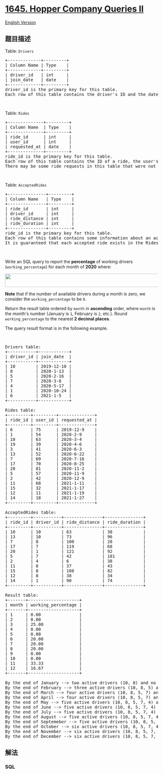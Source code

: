 # [1645. Hopper Company Queries II](https://leetcode-cn.com/problems/hopper-company-queries-ii)

[English Version](https://github.com/yanglr/leetcode-ac/blob/master/assets/1600-1699/1645.Hopper%20Company%20Queries%20II/README_EN.md)

## 题目描述

<!-- 这里写题目描述 -->

<p>Table: <code>Drivers</code></p>

<pre>
+-------------+---------+
| Column Name | Type    |
+-------------+---------+
| driver_id   | int     |
| join_date   | date    |
+-------------+---------+
driver_id is the primary key for this table.
Each row of this table contains the driver&#39;s ID and the date they joined the Hopper company.
</pre>

<p>&nbsp;</p>

<p>Table: <code>Rides</code></p>

<pre>
+--------------+---------+
| Column Name  | Type    |
+--------------+---------+
| ride_id      | int     |
| user_id      | int     |
| requested_at | date    |
+--------------+---------+
ride_id is the primary key for this table.
Each row of this table contains the ID of a ride, the user&#39;s ID that requested it, and the day they requested it.
There may be some ride requests in this table that were not accepted.
</pre>

<p>&nbsp;</p>

<p>Table: <code>AcceptedRides</code></p>

<pre>
+---------------+---------+
| Column Name   | Type    |
+---------------+---------+
| ride_id       | int     |
| driver_id     | int     |
| ride_distance | int     |
| ride_duration | int     |
+---------------+---------+
ride_id is the primary key for this table.
Each row of this table contains some information about an accepted ride.
It is guaranteed that each accepted ride exists in the Rides table.
</pre>

<p>&nbsp;</p>

<p>Write an SQL query to report the <strong>percentage</strong> of working drivers (<code>working_percentage</code>) for each month of <strong>2020</strong> where:</p>
<img alt="" src="https://cdn.jsdelivr.net/gh/yanglr/leetcode-ac@master/assets/1600-1699/1645.Hopper%20Company%20Queries%20II/images/codecogseqn.png" style="width: 970px; height: 44px;" />
<p><strong>Note</strong> that if the number of available drivers during a month is zero, we consider the <code>working_percentage</code> to be <code>0</code>.</p>

<p>Return the result table ordered by <code>month</code> in <strong>ascending</strong> order, where <code>month</code> is the month&#39;s number (January is <code>1</code>, February is <code>2</code>, etc.). Round <code>working_percentage</code> to the nearest <strong>2 decimal places</strong>.</p>

<p>The query result format is in the following example.</p>

<p>&nbsp;</p>

<pre>
Drivers table:
+-----------+------------+
| driver_id | join_date  |
+-----------+------------+
| 10        | 2019-12-10 |
| 8         | 2020-1-13  |
| 5         | 2020-2-16  |
| 7         | 2020-3-8   |
| 4         | 2020-5-17  |
| 1         | 2020-10-24 |
| 6         | 2021-1-5   |
+-----------+------------+

Rides table:
+---------+---------+--------------+
| ride_id | user_id | requested_at |
+---------+---------+--------------+
| 6       | 75      | 2019-12-9    |
| 1       | 54      | 2020-2-9     |
| 10      | 63      | 2020-3-4     |
| 19      | 39      | 2020-4-6     |
| 3       | 41      | 2020-6-3     |
| 13      | 52      | 2020-6-22    |
| 7       | 69      | 2020-7-16    |
| 17      | 70      | 2020-8-25    |
| 20      | 81      | 2020-11-2    |
| 5       | 57      | 2020-11-9    |
| 2       | 42      | 2020-12-9    |
| 11      | 68      | 2021-1-11    |
| 15      | 32      | 2021-1-17    |
| 12      | 11      | 2021-1-19    |
| 14      | 18      | 2021-1-27    |
+---------+---------+--------------+

AcceptedRides table:
+---------+-----------+---------------+---------------+
| ride_id | driver_id | ride_distance | ride_duration |
+---------+-----------+---------------+---------------+
| 10      | 10        | 63            | 38            |
| 13      | 10        | 73            | 96            |
| 7       | 8         | 100           | 28            |
| 17      | 7         | 119           | 68            |
| 20      | 1         | 121           | 92            |
| 5       | 7         | 42            | 101           |
| 2       | 4         | 6             | 38            |
| 11      | 8         | 37            | 43            |
| 15      | 8         | 108           | 82            |
| 12      | 8         | 38            | 34            |
| 14      | 1         | 90            | 74            |
+---------+-----------+---------------+---------------+

Result table:
+-------+--------------------+
| month | working_percentage |
+-------+--------------------+
| 1     | 0.00               |
| 2     | 0.00               |
| 3     | 25.00              |
| 4     | 0.00               |
| 5     | 0.00               |
| 6     | 20.00              |
| 7     | 20.00              |
| 8     | 20.00              |
| 9     | 0.00               |
| 10    | 0.00               |
| 11    | 33.33              |
| 12    | 16.67              |
+-------+--------------------+

By the end of January --&gt; two active drivers (10, 8) and no accepted rides. The percentage is 0%.
By the end of February --&gt; three active drivers (10, 8, 5) and no accepted rides. The percentage is 0%.
By the end of March --&gt; four active drivers (10, 8, 5, 7) and one accepted ride by driver (10). The percentage is (1 / 4) * 100 = 25%.
By the end of April --&gt; four active drivers (10, 8, 5, 7) and no accepted rides. The percentage is 0%.
By the end of May --&gt; five active drivers (10, 8, 5, 7, 4) and no accepted rides. The percentage is 0%.
By the end of June --&gt; five active drivers (10, 8, 5, 7, 4) and one accepted ride by driver (10). The percentage is (1 / 5) * 100 = 20%.
By the end of July --&gt; five active drivers (10, 8, 5, 7, 4) and one accepted ride by driver (8). The percentage is (1 / 5) * 100 = 20%.
By the end of August --&gt; five active drivers (10, 8, 5, 7, 4) and one accepted ride by driver (7). The percentage is (1 / 5) * 100 = 20%.
By the end of Septemeber --&gt; five active drivers (10, 8, 5, 7, 4) and no accepted rides. The percentage is 0%.
By the end of October --&gt; six active drivers (10, 8, 5, 7, 4, 1) and no accepted rides. The percentage is 0%.
By the end of November --&gt; six active drivers (10, 8, 5, 7, 4, 1) and two accepted rides by <strong>two different</strong> drivers (1, 7). The percentage is (2 / 6) * 100 = 33.33%.
By the end of December --&gt; six active drivers (10, 8, 5, 7, 4, 1) and one accepted ride by driver (4). The percentage is (1 / 6) * 100 = 16.67%.
</pre>


## 解法

<!-- 这里可写通用的实现逻辑 -->

<!-- tabs:start -->

### **SQL**

<!-- 这里可写当前语言的特殊实现逻辑 -->

```sql

```

<!-- tabs:end -->
